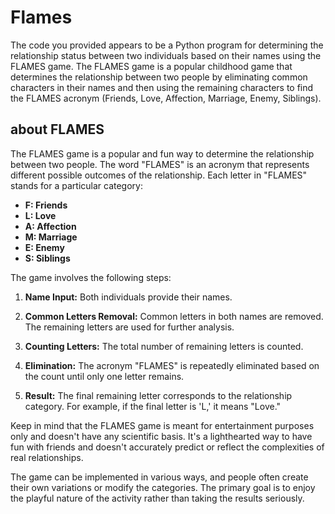 # Flames


The code you provided appears to be a Python program for determining the relationship status between two individuals based on their names using the FLAMES game. The FLAMES game is a popular childhood game that determines the relationship between two people by eliminating common characters in their names and then using the remaining characters to find the FLAMES acronym (Friends, Love, Affection, Marriage, Enemy, Siblings).

## about FLAMES

The FLAMES game is a popular and fun way to determine the relationship between two people. The word "FLAMES" is an acronym that represents different possible outcomes of the relationship. Each letter in "FLAMES" stands for a particular category:

- **F: Friends**
- **L: Love**
- **A: Affection**
- **M: Marriage**
- **E: Enemy**
- **S: Siblings**

The game involves the following steps:

1. **Name Input:** Both individuals provide their names.

2. **Common Letters Removal:** Common letters in both names are removed. The remaining letters are used for further analysis.

3. **Counting Letters:** The total number of remaining letters is counted.

4. **Elimination:** The acronym "FLAMES" is repeatedly eliminated based on the count until only one letter remains.

5. **Result:** The final remaining letter corresponds to the relationship category. For example, if the final letter is 'L,' it means "Love."

Keep in mind that the FLAMES game is meant for entertainment purposes only and doesn't have any scientific basis. It's a lighthearted way to have fun with friends and doesn't accurately predict or reflect the complexities of real relationships.

The game can be implemented in various ways, and people often create their own variations or modify the categories. The primary goal is to enjoy the playful nature of the activity rather than taking the results seriously.
